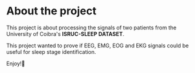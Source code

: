 # About the project
This project is about processing the signals of two patients from the University of Coibra's **ISRUC-SLEEP DATASET**.

This project wanted to prove if EEG, EMG, EOG and EKG signals could be useful for sleep stage identification.

Enjoy!👋
